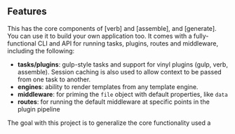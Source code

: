 ## Features

This has the core components of [verb] and [assemble], and [generate]. You can use it to build your own application too. It comes with a fully-functional CLI and API for running tasks, plugins, routes and middleware, including the following:

- **tasks/plugins**: gulp-style tasks and support for vinyl plugins (gulp, verb, assemble). Session caching is also used to allow context to be passed from one task to another.
- **engines**: ability to render templates from any template engine.
- **middleware**: for priming the `file` object with default properties, like `data`
- **routes**: for running the default middleware at specific points in the plugin pipeline

The goal with this project is to generalize the core functionality used a